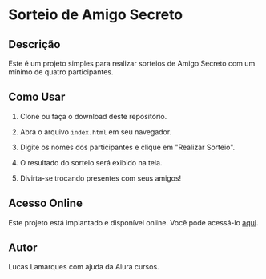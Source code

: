 # Sorteio de Amigo Secreto

## Descrição

Este é um projeto simples para realizar sorteios de Amigo Secreto com um mínimo de quatro participantes.

## Como Usar

1. Clone ou faça o download deste repositório.

2. Abra o arquivo `index.html` em seu navegador.

3. Digite os nomes dos participantes e clique em "Realizar Sorteio".

4. O resultado do sorteio será exibido na tela.

5. Divirta-se trocando presentes com seus amigos!

## Acesso Online

Este projeto está implantado e disponível online. Você pode acessá-lo [aqui](https://lucaslamarques.github.io/amigo-secreto/).

## Autor

Lucas Lamarques com ajuda da Alura cursos.
